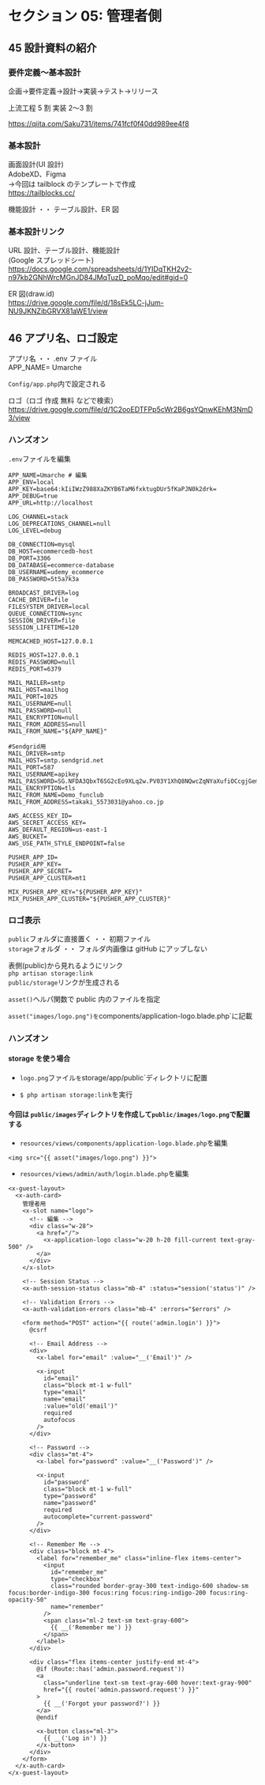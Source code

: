 # セクション 05: 管理者側

## 45 設計資料の紹介

### 要件定義〜基本設計

企画->要件定義->設計->実装->テスト->リリース<br>

上流工程 5 割 実装 2〜3 割<br>

https://qiita.com/Saku731/items/741fcf0f40dd989ee4f8 <br>

### 基本設計

画面設計(UI 設計)<br>
AdobeXD、Figma<br>
->今回は tailblock のテンプレートで作成<br>
https://tailblocks.cc/ <br>

機能設計 ・・ テーブル設計、ER 図<br>

### 基本設計リンク

URL 設計、テーブル設計、機能設計<br>
(Google スプレッドシート)<br>
https://docs.google.com/spreadsheets/d/1YIDqTKH2v2-n97kb2GNhWrcMGnJD84JMqTuzD_poMqo/edit#gid=0 <br>

ER 図(draw.id)<br>
https://drive.google.com/file/d/18sEk5LC-jJum-NU9JKNZibGRVX81aWE1/view <br>

## 46 アプリ名、ロゴ設定

アプリ名 ・・ .env ファイル<br>
APP_NAME= Umarche<br>

`Config/app.php`内で設定される<br>

ロゴ（ロゴ 作成 無料 などで検索）<br>
https://drive.google.com/file/d/1C2ooEDTFPp5cWr2B6gsYQnwKEhM3NmD3/view <br>

### ハンズオン

`.env`ファイルを編集<br>

```:.env
APP_NAME=Umarche # 編集
APP_ENV=local
APP_KEY=base64:kIiIWzZ988XaZKYB6TaM6fxktugDUr5fKaPJN0k2drk=
APP_DEBUG=true
APP_URL=http://localhost

LOG_CHANNEL=stack
LOG_DEPRECATIONS_CHANNEL=null
LOG_LEVEL=debug

DB_CONNECTION=mysql
DB_HOST=ecommercedb-host
DB_PORT=3306
DB_DATABASE=ecommerce-database
DB_USERNAME=udemy_ecommerce
DB_PASSWORD=5t5a7k3a

BROADCAST_DRIVER=log
CACHE_DRIVER=file
FILESYSTEM_DRIVER=local
QUEUE_CONNECTION=sync
SESSION_DRIVER=file
SESSION_LIFETIME=120

MEMCACHED_HOST=127.0.0.1

REDIS_HOST=127.0.0.1
REDIS_PASSWORD=null
REDIS_PORT=6379

MAIL_MAILER=smtp
MAIL_HOST=mailhog
MAIL_PORT=1025
MAIL_USERNAME=null
MAIL_PASSWORD=null
MAIL_ENCRYPTION=null
MAIL_FROM_ADDRESS=null
MAIL_FROM_NAME="${APP_NAME}"

#Sendgrid用
MAIL_DRIVER=smtp
MAIL_HOST=smtp.sendgrid.net
MAIL_PORT=587
MAIL_USERNAME=apikey
MAIL_PASSWORD=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
MAIL_ENCRYPTION=tls
MAIL_FROM_NAME=Demo_funclub
MAIL_FROM_ADDRESS=takaki_5573031@yahoo.co.jp

AWS_ACCESS_KEY_ID=
AWS_SECRET_ACCESS_KEY=
AWS_DEFAULT_REGION=us-east-1
AWS_BUCKET=
AWS_USE_PATH_STYLE_ENDPOINT=false

PUSHER_APP_ID=
PUSHER_APP_KEY=
PUSHER_APP_SECRET=
PUSHER_APP_CLUSTER=mt1

MIX_PUSHER_APP_KEY="${PUSHER_APP_KEY}"
MIX_PUSHER_APP_CLUSTER="${PUSHER_APP_CLUSTER}"
```

### ロゴ表示

`public`フォルダに直接置く ・・ 初期ファイル<br>
`storage`フォルダ ・・ フォルダ内画像は gitHub にアップしない<br>

表側(public)から見れるようにリンク<br>
`php artisan storage:link`<br>
`public/storage`リンクが生成される<br>

`asset()`ヘルパ関数で public 内のファイルを指定<br>

`asset("images/logo.png")を`components/application-logo.blade.php`に記載<br>

### ハンズオン

#### storage を使う場合

- `logo.png`ファイル`を`storage/app/public`ディレクトリに配置<br>

* `$ php artisan storage:link`を実行<br>

#### 今回は `public/images`ディレクトリを作成して`public/images/logo.png`で配置する<br>

- `resources/views/components/application-logo.blade.php`を編集<br>

```html:application-logo.blade.php
<img src="{{ asset("images/logo.png") }}">
```

- `resources/views/admin/auth/login.blade.php`を編集<br>

```html:login.blade.php
<x-guest-layout>
  <x-auth-card>
    管理者用
    <x-slot name="logo">
      <!-- 編集 -->
      <div class="w-28">
        <a href="/">
          <x-application-logo class="w-20 h-20 fill-current text-gray-500" />
        </a>
      </div>
    </x-slot>

    <!-- Session Status -->
    <x-auth-session-status class="mb-4" :status="session('status')" />

    <!-- Validation Errors -->
    <x-auth-validation-errors class="mb-4" :errors="$errors" />

    <form method="POST" action="{{ route('admin.login') }}">
      @csrf

      <!-- Email Address -->
      <div>
        <x-label for="email" :value="__('Email')" />

        <x-input
          id="email"
          class="block mt-1 w-full"
          type="email"
          name="email"
          :value="old('email')"
          required
          autofocus
        />
      </div>

      <!-- Password -->
      <div class="mt-4">
        <x-label for="password" :value="__('Password')" />

        <x-input
          id="password"
          class="block mt-1 w-full"
          type="password"
          name="password"
          required
          autocomplete="current-password"
        />
      </div>

      <!-- Remember Me -->
      <div class="block mt-4">
        <label for="remember_me" class="inline-flex items-center">
          <input
            id="remember_me"
            type="checkbox"
            class="rounded border-gray-300 text-indigo-600 shadow-sm focus:border-indigo-300 focus:ring focus:ring-indigo-200 focus:ring-opacity-50"
            name="remember"
          />
          <span class="ml-2 text-sm text-gray-600">
            {{ __('Remember me') }}
          </span>
        </label>
      </div>

      <div class="flex items-center justify-end mt-4">
        @if (Route::has('admin.password.request'))
        <a
          class="underline text-sm text-gray-600 hover:text-gray-900"
          href="{{ route('admin.password.request') }}"
        >
          {{ __('Forgot your password?') }}
        </a>
        @endif

        <x-button class="ml-3">
          {{ __('Log in') }}
        </x-button>
      </div>
    </form>
  </x-auth-card>
</x-guest-layout>
```
